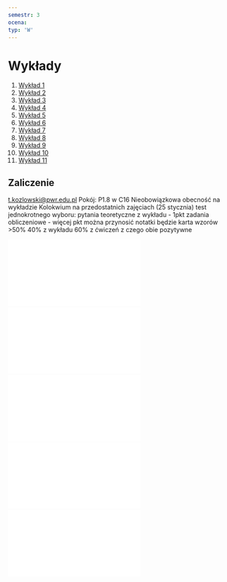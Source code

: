 ```yaml
---
semestr: 3
ocena: 
typ: 'W'
---
```


# Wykłady
1. [Wykład 1](/Notatki/Semestr%203/Inżynierskie%20zastosowania%20statystyki/Wykłady/Wykład%201/Wykład%201.md)
2. [Wykład 2](/Notatki/Semestr%203/Inżynierskie%20zastosowania%20statystyki/Wykłady/Wykład%202/Wykład%202.md)
3. [Wykład 3](/Notatki/Semestr%203/Inżynierskie%20zastosowania%20statystyki/Wykłady/Wykład%203/Wykład%203.md)
4. [Wykład 4](/Notatki/Semestr%203/Inżynierskie%20zastosowania%20statystyki/Wykłady/Wykład%204/Wykład%204.md)
5. [Wykład 5](/Notatki/Semestr%203/Inżynierskie%20zastosowania%20statystyki/Wykłady/Wykład%205/Wykład%205.md)
6. [Wykład 6](/Notatki/Semestr%203/Inżynierskie%20zastosowania%20statystyki/Wykłady/Wykład%206/Wykład%206.md)
7. [Wykład 7](/Notatki/Semestr%203/Inżynierskie%20zastosowania%20statystyki/Wykłady/Wykład%207/Wykład%207.md)
8. [Wykład 8](/Notatki/Semestr%203/Inżynierskie%20zastosowania%20statystyki/Wykłady/Wykład%208/Wykład%208.md)
9. [Wykład 9](/Notatki/Semestr%203/Inżynierskie%20zastosowania%20statystyki/Wykłady/Wykład%209/Wykład%209.md)
10. [Wykład 10](/Notatki/Semestr%203/Inżynierskie%20zastosowania%20statystyki/Wykłady/Wykład%2010/Wykład%2010.md)
11. [Wykład 11](/Notatki/Semestr%203/Inżynierskie%20zastosowania%20statystyki/Wykłady/Wykład%2011/Wykład%2011.md)

## Zaliczenie
t.kozlowski@pwr.edu.pl
Pokój: P1.8 w C16
Nieobowiązkowa obecność na wykładzie
Kolokwium na przedostatnich zajęciach (25 stycznia)
test jednokrotnego wyboru:
pytania teoretyczne z wykładu - 1pkt
zadania obliczeniowe - więcej pkt
można przynosić notatki
będzie karta wzorów
\>50%
40% z wykładu 60% z ćwiczeń z czego obie pozytywne



![](/Notatki/Semestr%203/Inżynierskie%20zastosowania%20statystyki/Wykłady/rozklad%20FSnedecora%20v1v2.pdf)
![](/Notatki/Semestr%203/Inżynierskie%20zastosowania%20statystyki/Wykłady/rozklad%20tstudenta.pdf)
![](/Notatki/Semestr%203/Inżynierskie%20zastosowania%20statystyki/Wykłady/rozkład%20chi^2.pdf)
![](/Notatki/Semestr%203/Inżynierskie%20zastosowania%20statystyki/Wykłady/rozkład%20normalny.pdf)
![](Notatki/Semestr%203/Inżynierskie%20zastosowania%20statystyki/Wykłady/kartawzorów_wersja%20robocza.pdf)